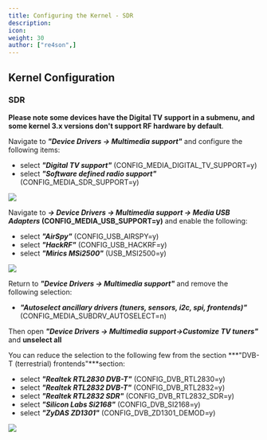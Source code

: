```yaml
---
title: Configuring the Kernel - SDR
description:
icon:
weight: 30
author: ["re4son",]
---
```


## Kernel Configuration

### SDR

**Please note some devices have the Digital TV support in a submenu, and some kernel 3.x versions don't support RF hardware by default**.

Navigate to ***"Device Drivers -> Multimedia support"*** and configure the following items:

- select ***"Digital TV support"***
  (CONFIG_MEDIA_DIGITAL_TV_SUPPORT=y)
- select ***"Software defined radio support"***
  (CONFIG_MEDIA_SDR_SUPPORT=y)

![](nh-kernel-260-sdr1.png)



Navigate to **_→ Device Drivers → Multimedia support → Media USB Adapters_ (CONFIG_MEDIA_USB_SUPPORT=y)** and enable the following:

- select ***"AirSpy"***
  (CONFIG_USB_AIRSPY=y)
- select ***"HackRF"***
  (CONFIG_USB_HACKRF=y)
- select ***"Mirics MSi2500"***
  (USB_MSI2500=y)

![](nh-kernel-270-sdr2.png)



Return to ***"Device Drivers -> Multimedia support"*** and remove the following selection:

- ***"Autoselect ancillary drivers (tuners, sensors, i2c, spi, frontends)"***
  (CONFIG_MEDIA_SUBDRV_AUTOSELECT=n)

Then open ***"Device Drivers -> Multimedia support->Customize TV tuners"*** and **unselect all**

You can reduce the selection to the following few from the section ***"DVB-T (terrestrial) frontends"***section:

- select ***"Realtek RTL2830 DVB-T"***
  (CONFIG_DVB_RTL2830=y)
- select ***"Realtek RTL2832 DVB-T"***
  (CONFIG_DVB_RTL2832=y)
- select ***"Realtek RTL2832 SDR"***
  (CONFIG_DVB_RTL2832_SDR=y)
- select ***"Silicon Labs Si2168"***
  (CONFIG_DVB_SI2168=y)
- select ***"ZyDAS ZD1301"***
  (CONFIG_DVB_ZD1301_DEMOD=y)

![](nh-kernel-280-sdr3.png)
